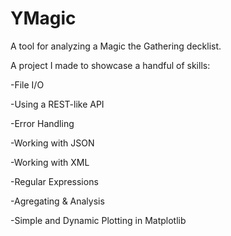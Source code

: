 # YMagic
A tool for analyzing a Magic the Gathering decklist.


A project I made to showcase a handful of skills:

   -File I/O

   -Using a REST-like API

   -Error Handling

   -Working with JSON

   -Working with XML

   -Regular Expressions

   -Agregating & Analysis

   -Simple and Dynamic Plotting in Matplotlib
